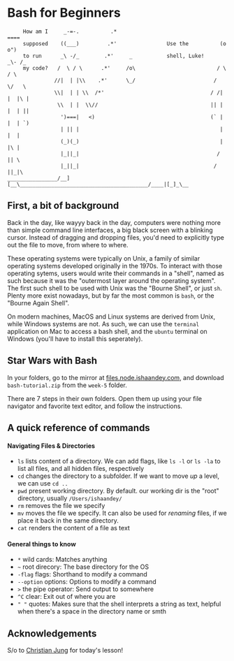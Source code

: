 # Bash for Beginners

```
     How am I     _-=-.          .*                                  ====
     supposed    ((___)         .*'                Use the          (o o")
     to run      _\ -/_        .*'     _           shell, Luke!     _\- /_
     my code?   /  \ / \      .*'     /o\                          / \  / \
               //|  | |\\    .*'      \_/                         /   \/   \
               \\|  | | \\  /*'                                  / /| |  |\ |
                \\  | |  \\//                                    || | |  | ||
                 ')===|   <)                                     (` | |  | `)
                 | || |                                             | |  |
                 (_)(_)                                             | |\ |
                 |_||_|                                            /  || \
                 |_||_|                                           /   ||_|\
________________/__][__\_________________________________________/____|[_]_\__
```

## First, a bit of background
Back in the day, like wayyy back in the day, computers were nothing more than simple command line interfaces, a big black screen with a blinking cursor. Instead of dragging and dropping files, you'd need to explicitly type out the file to move, from where to where.

These operating systems were typically on Unix, a family of similar operating systems developed originally in the 1970s. To interact with those operating sytems, users would write their commands in a "shell", named as such because it was the "outermost layer around the operating system". The first such shell to be used with Unix was the "Bourne Shell", or just `sh`. Plenty more exist nowadays, but by far the most common is `bash`, or the "Bourne Again Shell".

On modern machines, MacOS and Linux systems are derived from Unix, while Windows systems are not. As such, we can use the `terminal` application on Mac to access a bash shell, and the `ubuntu` terminal on Windows (you'll have to install this seperately).

## Star Wars with Bash
In your folders, go to the mirror at [files.node.ishaandey.com](http://files.node.ishaandey.com), and download `bash-tutorial.zip` from the `week-5` folder. 

There are 7 steps in their own folders. Open them up using your file navigator and favorite text editor, and follow the instructions.

## A quick reference of commands 
#### Navigating Files & Directories
- `ls` lists content of a directory. We can add flags, like `ls -l` or `ls -la` to list all files, and all hidden files, respectively
- `cd` changes the directory to a subfolder. If we want to move *up* a level, we can use `cd ..`
- `pwd` present working directory. By default. our working dir is the "root" directory, usually `/Users/ishaandey/`
- `rm` removes the file we specify
- `mv` moves the file we specify. It can also be used for *renaming* files, if we place it back in the same directory.
- `cat` renders the content of a file as text 

#### General things to know
- `*` wild cards: Matches anything
- `~` root direcory: The base directory for the OS
- `-flag` flags: Shorthand to modify a command 
- `--option` options: Options to modify a command
- `>` the pipe operator: Send output to somewhere
- `^C` clear: Exit out of where you are
- `" "` quotes: Makes sure that the shell interprets a string as text, helpful when there's a space in the directory name or smth


## Acknowledgements
S/o to [Christian Jung](https://github.com/ChristianFJung) for today's lesson!
